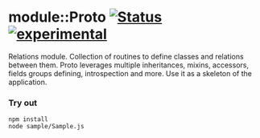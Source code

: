 # module::Proto [![Status](https://github.com/Wandalen/wProto/workflows/Test/badge.svg)](https://github.com/Wandalen/wProto/actions?query=workflow%3ATest) [![experimental](https://img.shields.io/badge/stability-experimental-orange.svg)](https://github.com/emersion/stability-badges#experimental)

Relations module. Collection of routines to define classes and relations between them. Proto leverages multiple inheritances, mixins, accessors, fields groups defining, introspection and more. Use it as a skeleton of the application.

### Try out
```
npm install
node sample/Sample.js
```
